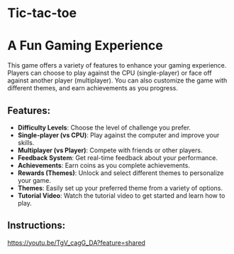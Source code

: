 # Tic-tac-toe

# A Fun Gaming Experience
This game offers a variety of features to enhance your gaming experience. Players can choose to play against the CPU (single-player) or face off against another player (multiplayer). You can also customize the game with different themes, and earn achievements as you progress.

## Features:
- **Difficulty Levels**: Choose the level of challenge you prefer.
- **Single-player (vs CPU)**: Play against the computer and improve your skills.
- **Multiplayer (vs Player)**: Compete with friends or other players.
- **Feedback System**: Get real-time feedback about your performance.
- **Achievements**: Earn coins as you complete achievements.
- **Rewards (Themes)**: Unlock and select different themes to personalize your game.
- **Themes**: Easily set up your preferred theme from a variety of options.
- **Tutorial Video**: Watch the tutorial video to get started and learn how to play.

## Instructions:
https://youtu.be/TgV_cagG_DA?feature=shared
